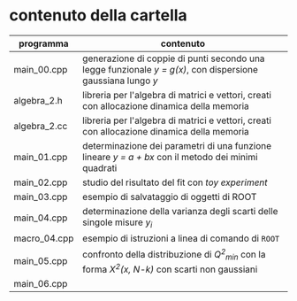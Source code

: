 # contenuto della cartella

   | programma | contenuto |
   | -------------| -------------|
   | main_00.cpp  | generazione di coppie di punti secondo una legge funzionale *y = g(x)*, con dispersione gaussiana lungo *y* |
   | algebra_2.h  | libreria per l'algebra di matrici e vettori, creati con allocazione dinamica della memoria |
   | algebra_2.cc | libreria per l'algebra di matrici e vettori, creati con allocazione dinamica della memoria |
   | main_01.cpp  | determinazione dei parametri di una funzione lineare *y = a + bx* con il metodo dei minimi quadrati |
   | main_02.cpp  | studio del risultato del fit con *toy experiment* |
   | main_03.cpp  | esempio di salvataggio di oggetti di ROOT |
   | main_04.cpp  | determinazione della varianza degli scarti delle singole misure *y<sub>i</sub>* |
   | macro_04.cpp | esempio di istruzioni a linea di comando di ```ROOT``` |
   | main_05.cpp  | confronto della distribuzione di *Q<sup>2</sup><sub>min</sub>* con la forma *&Chi;<sup>2</sup>(x, N-k)* con scarti non gaussiani |
   | main_06.cpp  |  |
